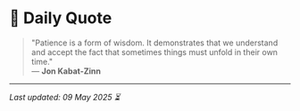 # 📜 Daily Quote

> "Patience is a form of wisdom. It demonstrates that we understand and accept the fact that sometimes things must unfold in their own time."  
> — **Jon Kabat-Zinn**

---

_Last updated: 09 May 2025 ⏳_
